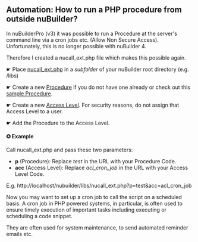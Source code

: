 ## Automation: How to run a PHP procedure from outside nuBuilder?

In nuBuilderPro (v3) it was possible to run a Procedure at the server's command line via a cron jobs etc. 
(Allow Non Secure Access). Unfortunately, this is no longer possible with nuBuilder 4.

Therefore I created a nucall_ext.php file which makes this possible again.

☛ Place [nucall_ext.php](nucall_ext.php) in a *subfolder* of your nuBuilder root directory (e.g. /libs)

☛ Create a new [Procedure](https://wiki.nubuilder.net/nubuilderforte/index.php/Procedures) if you do not have one already or check out this [sample Procedure](sample_procedure.php).

☛ Create a new [Access Level](https://wiki.nubuilder.net/nubuilderforte/index.php/User_Access#Creating_an_Access_Level). For security reasons, do not assign that Access Level to a user. 

☛ Add the Procedure to the Access Level.

#### ✪ Example

Call nucall_ext.php and pass these two parameters:

* **p** (Procedure): Replace *test* in the URL with your Procedure Code.
* **acc** (Access Level): Replace *acl_cron_job* in the URL with your Access Level Code.

E.g. http://localhost/nubuilder/libs/nucall_ext.php?p=test&acc=acl_cron_job

Now you may want to set up a cron job to call the script on a scheduled basis.
A cron job in PHP powered systems, in particular, is often used to ensure timely execution of important tasks including executing or scheduling a code 
snippet. 

They are often used for system maintenance, to send automated reminder emails etc.
